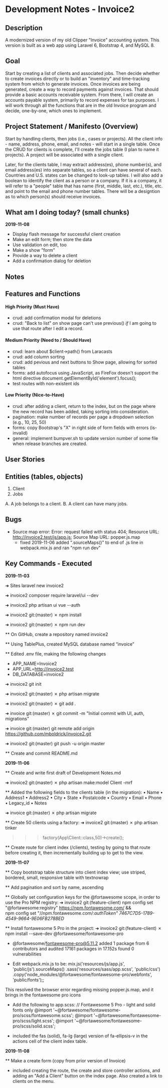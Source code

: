# Development Notes - Invoice2

## Description
A modernized version of my old Clipper "Invoice" accounting system. This version is built as a web app using Laravel 6, Bootstrap 4, and MySQL 8.

## Goal
Start by creating a list of clients and associated jobs. Then decide whether to create invoices directly or to build an "inventory" and time-tracking system from which to generate invoices. Once invoices are being generated, create a way to record payments against invoices. That should provide a basic accounts receivable system. From there, I will create an accounts payable system, primarily to record expenses for tax purposes. I will work through all the functions that are in the old Invoice program and decide, one-by-one, which ones to implement.

## Project Statement / Manifesto (Overview)
Start by handling clients, then jobs (i.e., cases or projects). All the client info - name, address, phone, email, and notes - will start in a single table. Once the CRUD for clients is complete, I'll create the jobs table (I plan to name it projects). A project will be associated with a single client.

Later, for the clients table, I may extract address(es), phone number(s), and email address(es) into separate tables, so a client can have several of each. Countries and U.S. states can be changed to look-up tables. I will also add a boolean to identify the client as a person or a company. If it is a company, it will refer to a "people" table that has name (first, middle, last, etc.), title, etc. and point to the email and phone number tables. There will be a designtion as to which person(s) should receive invoices.

## What am I doing today? (small chunks)
**2019-11-08**
- Display flash message for successful client creation
- Make an edit form; then store the data
- Use validation on edit, too
- Make a show "form"
- Provide a way to delete a client
- Add a confirmation dialog for deletion



## Notes


## Features and Functions

#### High Priority (Must Have)
- crud: add confirmation modal for deletions
- crud: "Back to list" on show page can't use previous() *if* I am going to use that route after I edit a record.


#### Medium Priority (Need to / Should Have)
- crud: learn about $client->path() from Laracasts
- crud: add column sorting
- crud: add pevious and next buttons to Show page, allowing for sorted tables
- forms: add autofocus using JavaScript, as FireFox doesn't support the html directive
    document.getElementById('element').focus();
- test routes with non-existent ids


#### Low Priority (Nice-to-Have)
- crud: after adding a client, return to the index, but on the page where the new record has been added, taking sorting into consideration.
- pagination: make number of records per page a dropdown selection (e.g., 10, 25, 50)
- forms: copy Bootstrap's "X" in right side of form fields with errors (is-invalid)
- general: implement bumpver.sh to update version number of some file when release branches are created.


## User Stories


## Entities (tables, objects)
1. Client
2. Jobs

A. A job belongs to a client.
B. A client can have many jobs.


## Bugs
* Source map error: Error: request failed with status 404; Resource URL: http://invoice2.test/js/app.js; Source Map URL: popper.js.map
    - fixed 2019-11-06 added ".sourceMaps()" to end of .js line in webpack.mix.js and ran "npm run dev"


## Key Commands - Executed

**2019-11-03**

➜  Sites laravel new invoice2

➜  invoice2 composer require laravel/ui --dev

➜  invoice2 php artisan ui vue --auth

➜  invoice2 git:(master) ✗ npm install

➜  invoice2 git:(master) ✗ npm run dev

** On GitHub, create a repository named invoice2

** Using TablePlus, created MySQL database named “invoice”

** Edited .env file, making the following changes
-   APP_NAME=Invoice2
-   APP_URL=http://invoice2.test
-   DB_DATABASE=invoice2

➜  invoice2 git init

➜  invoice2 git:(master) ✗ php artisan migrate

➜  invoice2 git:(master) ✗ git add .

➜  invoice git:(master) ✗ git commit -m "Initial commit with UI, auth, migrations"

➜  invoice git:(master) git remote add origin https://github.com/mboldrick/invoice2.git

➜  invoice2 git:(master) git push -u origin master

** Create and commit README.md

**2019-11-06**

** Create and write first draft of Development Notes.md

➜  invoice2 git:(master) ✗ php artisan make:model Client -mrf

** Added the following fields to the clients table (in the migration):
•   Name
•   Address1
•   Address2
•   City
•   State
•   Postalcode
•   Country
•   Email
•   Phone
•   Legacy_id
•   Notes

➜  invoice git:(master) ✗ php artisan migrate

** Create 50 clients using a factory:
➜  invoice2 git:(master) ✗ php artisan tinker
>>> factory(App\Client::class,50)->create();

** Create route for client index (/clients), testing by going to that route before creating it, then incrementally building up to get to the view.

**2019-11-07**

** Copy bootstrap table structure into client index view; use striped, bordered, small, responsive table with textnowrap

** Add pagination and sort by name, ascending

** Globally set configuration keys for the @fortawesome scope, in order to use the Pro NPM registry:
➜  invoice2 git:(feature-client) npm config set "@fortawesome:registry" https://npm.fontawesome.com/ && \
  npm config set "//npm.fontawesome.com/:_authToken" 7467C7D5-1789-4549-9664-9E06FB278BED_

** Install fontawesome 5 Pro in the project:
➜  invoice2 git:(feature-client) ✗ npm install --save-dev @fortawesome/fontawesome-pro
+ @fortawesome/fontawesome-pro@5.11.2
added 1 package from 6 contributors and audited 17161 packages in 17.152s
found 0 vulnerabilities

- Edit webpack.mix.js to be:
mix.js('resources/js/app.js', 'public/js').sourceMaps()
   .sass('resources/sass/app.scss', 'public/css')
   .copy('node_modules/@fortawesome/fontawesome-pro/webfonts', 'public/fonts');;

This resolved the browser error regarding missing popper.js.map, and it brings in the fontawesome pro icons

- Add the following to app.scss:
// Fontawesome 5 Pro - light and solid fonts only
@import '~@fortawesome/fontawesome-pro/scss/fontawesome.scss';
@import '~@fortawesome/fontawesome-pro/scss/light.scss';
@import '~@fortawesome/fontawesome-pro/scss/solid.scss';

- included the fas (solid), fa-lg (large) version of fa-ellipsis-v in the actions cell of the client index table.

**2019-11-08**

** Make a create form (copy from prior version of Invoice)
- included creating the route, the create and store controller actions, and adding an "Add a Client" button on the index page. Also created a link to clients on the menu.


